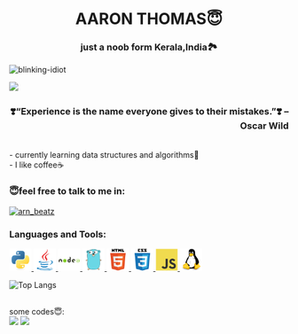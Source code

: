 <h1 align="center">AARON THOMAS😇</h1>
<h3 align="center">just a noob form Kerala,India🏞</h3>
<p align="left"> <img src="https://komarev.com/ghpvc/?username=blinking-idiot&label=Profile%20views&color=0e75b6&style=flat" alt="blinking-idiot" /> </p>

<img src="https://github-readme-stats.vercel.app/api?username=BLINKING-IDIOT&show_icons=true&theme=chartreuse-dark">
<h3 align="right">❣️“Experience is the name everyone gives to their mistakes.”❣️ – Oscar Wild</h3>
<br>
- currently learning data structures and algorithms🤖
<br>
- I like coffee☕

<h3 align="left">😇feel free to talk to me in:</h3>
<p align="left">
<a href="https://instagram.com/arn_beatz" target="blank"><img align="center" src="https://raw.githubusercontent.com/rahuldkjain/github-profile-readme-generator/master/src/images/icons/Social/instagram.svg" alt="arn_beatz" height="30" width="40" /></a>
</p>

<h3 align="left">Languages and Tools:</h3>
<p align="left">
</a> 
<a href="https://www.python.org" target="_blank" rel="noreferrer"> 
<img src="https://raw.githubusercontent.com/devicons/devicon/master/icons/python/python-original.svg" alt="python" width="40" height="40"/> 
</a> 
<a href="https://www.java.com" target="_blank" rel="noreferrer"> 
<img src="https://raw.githubusercontent.com/devicons/devicon/master/icons/java/java-original.svg" alt="java" width="40" height="40"/> 
</a> 
<a href="https://nodejs.org" target="_blank" rel="noreferrer"> 
<img src="https://raw.githubusercontent.com/devicons/devicon/master/icons/nodejs/nodejs-original-wordmark.svg" alt="nodejs" width="40" height="40"/> 
</a> 
<a href="https://golang.org" target="_blank" rel="noreferrer">
<img src="https://raw.githubusercontent.com/devicons/devicon/master/icons/go/go-original.svg" alt="go" width="40" height="40"/> 
</a>
<a href="https://www.w3.org/html/" target="_blank" rel="noreferrer"> 
<img src="https://raw.githubusercontent.com/devicons/devicon/master/icons/html5/html5-original-wordmark.svg" alt="html5" width="40" height="40"/> 
</a> 
<a href="https://www.w3schools.com/css/" target="_blank" rel="noreferrer">
<img src="https://raw.githubusercontent.com/devicons/devicon/master/icons/css3/css3-original-wordmark.svg" alt="css3" width="40" height="40"/> 
</a> 
<a href="https://developer.mozilla.org/en-US/docs/Web/JavaScript" target="_blank" rel="noreferrer"> 
<img src="https://raw.githubusercontent.com/devicons/devicon/master/icons/javascript/javascript-original.svg" alt="javascript" width="40" height="40"/> 
</a> 
<a href="https://www.linux.org/" target="_blank" rel="noreferrer"> 
<img src="https://raw.githubusercontent.com/devicons/devicon/master/icons/linux/linux-original.svg" alt="linux" width="40" height="40"/> 
</a> 
</p>

![Top Langs](https://github-readme-stats.vercel.app/api/top-langs/?username=BLINKING-IDIOT&layout=compact&show_icons=true&theme=chartreuse-dark)

<br>
some codes😇:
<br>
<img src="https://github-readme-stats.vercel.app/api/pin/?username=BLINKING-IDIOT&repo=Aliens_eye&show_icons=true&theme=chartreuse-dark">
<img src="https://github-readme-stats.vercel.app/api/pin/?username=BLINKING-IDIOT&repo=bloody_dragon&show_icons=true&theme=chartreuse-dark">
